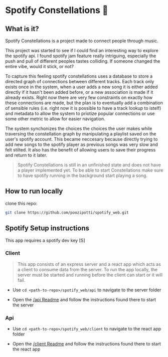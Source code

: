 # Spotify Constellations 🌠

## What is it?

Spotify Constellations is a project made to connect people through music.


This project was started to see if I could find an interesting way to explore the spotify api. I found spotify jam feature really intriguing, especially 
the push and pull of different peoples tastes colliding. If someone changed the entire vibe, would it stick, or not?

To capture this feeling spotify constellations uses a database to store a directed graph of connections between different tracks. Each track only exists once in the system,
when a user adds a new song it is either added directly if it hasn't been added before, or a new association is made if it already exists. Right now there are very few constraints 
on exactly how these connections are made, but the plan is to eventually add a combination of sensible rules (i.e. right now it is possible to have a track lookup to istelf) and metadata to allow
the system to priotize popular connections or use some other metric to allow for easier navigation. 

The system synchonizes the choices the choices the user makes while traversing the constellation graph by manipulating a playlist saved on the user's spotify account. This became neccesary because directly trying to 
add new songs to the spotify player as previous songs was very slow and felt stilted. It also has the benefit of allowing users to save their progress and return to it later. 


> Spotify Constellations is still in an unfinished state and does not have a player
> implemented yet. To be able to start Constellations make sure to have spotify running in the background
> start playing a song.

## How to run locally

clone this repo:

```bash
git clone https://github.com/poozipotti/spotify_web.git

```

## Spotify Setup instructions
This app requires a spotify dev key [S]



### Client
> This app consists of an express server and a react app which acts as a client to consume data from the server. To run the app locally,
> the server must be started and running before the client can start or it will fail.

- Use `cd <path-to-repo>/spotify_web/api`
  to navigate to the server folder

- Open the [/api Readme](./api/README.md) and follow the instructions found there to start the server

### Api

- Use `cd <path-to-repo>/spotify_web/client`
  to navigate to the react app folder

- Open the [/client Readme](./client/README.md) and follow the instructions found there to start the react app
